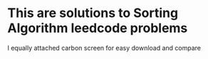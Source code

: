 # This are solutions to Sorting Algorithm leedcode problems

I equally attached carbon screen for easy download and compare